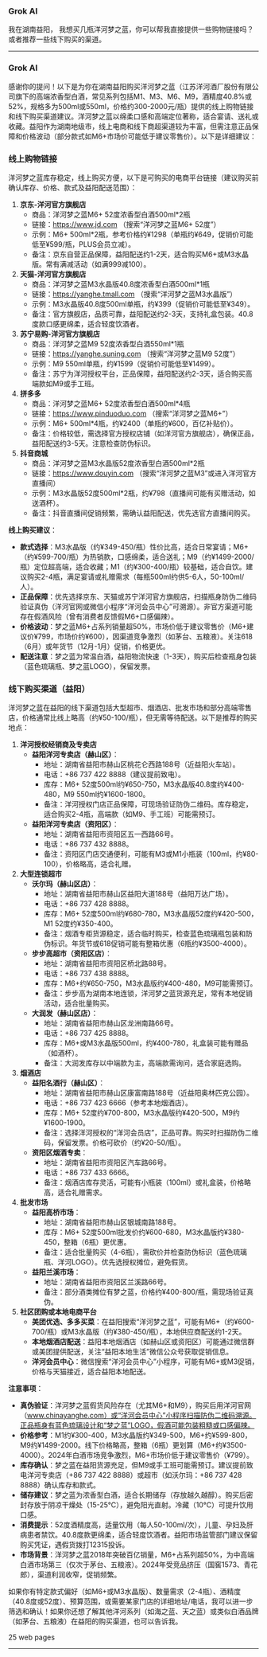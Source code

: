 

### Grok AI

<div class="thinking-container"></div><div class="response-content-markdown [&amp;_a]:text-current [&amp;_a:hover]:text-primary [&amp;_a:hover]:decoration-primary [&amp;_a]:underline [&amp;_a]:decoration-primary/30 [&amp;_a]:underline-offset-2 [&amp;_h2:first-child]:mt-0 [&amp;_h3:first-child]:mt-0 [&amp;_h4:first-child]:mt-0"><p dir="auto" class="break-words" style="white-space: pre-wrap;">我在湖南益阳， 我想买几瓶洋河梦之蓝，你可以帮我直接提供一些购物链接吗？或者推荐一些线下购买的渠道。</p></div><section class="inline-media-container flex flex-col gap-1"></section>

---

### Grok AI

<div class="thinking-container"></div><div class="response-content-markdown [&amp;_a]:text-current [&amp;_a:hover]:text-primary [&amp;_a:hover]:decoration-primary [&amp;_a]:underline [&amp;_a]:decoration-primary/30 [&amp;_a]:underline-offset-2 [&amp;_h2:first-child]:mt-0 [&amp;_h3:first-child]:mt-0 [&amp;_h4:first-child]:mt-0"><p dir="auto" class="break-words" style="white-space: pre-wrap;">感谢你的提问！以下是为你在湖南益阳购买洋河梦之蓝（江苏洋河酒厂股份有限公司旗下的高端浓香型白酒，常见系列包括M1、M3、M6、M9，酒精度40.8%或52%，规格多为500ml或550ml，价格约300-2000元/瓶）提供的线上购物链接和线下购买渠道建议。洋河梦之蓝以绵柔口感和高端定位著称，适合宴请、送礼或收藏。益阳作为湖南地级市，线上电商和线下商超渠道较为丰富，但需注意正品保障和价格波动（部分款式如M6+市场价可能低于建议零售价）。以下是详细建议：</p>
<h3 dir="auto" class="">线上购物链接</h3>
<p dir="auto" class="break-words" style="white-space: pre-wrap;">洋河梦之蓝库存稳定，线上购买方便，以下是可购买的电商平台链接（建议购买前确认库存、价格、款式及益阳配送范围）：</p>
<ol dir="auto" class="marker:text-secondary">
<li class="break-words"><strong>京东-洋河官方旗舰店</strong>
<ul dir="auto" class="marker:text-secondary">
<li class="break-words">商品：洋河梦之蓝M6+ 52度浓香型白酒500ml*2瓶</li>
<li class="break-words">链接：<a href="https://www.jd.com" target="_blank" rel="noopener noreferrer">https://www.jd.com</a> （搜索“洋河梦之蓝M6+ 52度”）</li>
<li class="break-words">示例：M6+ 500ml*2瓶，参考价格约¥1298（单瓶约¥649，促销价可能低至¥599/瓶，PLUS会员立减）。</li>
<li class="break-words">备注：京东自营正品保障，益阳配送约1-2天，适合购买M6+或M3水晶版。常有满减活动（如满999减100）。<a href="https://yanghe.suning.com/list_200094321_1.html" target="_blank" rel="noopener noreferrer" class="web-search-result-chip focus:outline-none focus-visible:outline-none focus-visible:bg:input rounded-md ml-1 mr-0.5" data-state="closed"><div class="inline-flex align-text-bottom items-center justify-center select-none my-0 rounded-md bg-important border border-card-border opacity-60 grayscale hover:filter-none hover:opacity-100 transition-opacity"><img class="size-[18px] m-0 rounded-md" alt="" src="https://imgs.search.brave.com/RXs3SDfK4nBBEtkhQbWsX2GA7YNpVqVTiq_42bY4JHE/rs:fit:64:0:0:0/g:ce/aHR0cDovL2Zhdmlj/b25zLnNlYXJjaC5i/cmF2ZS5jb20vaWNv/bnMvYzcxOTlhNmUx/N2FmYWE0MDEzM2Zm/YzY2OGM3MDNlMDYy/YTRiYmE1MDBjNjgw/YmQ0NTNlMjY5M2Fl/ZWYzZTI5OS95YW5n/aGUuc3VuaW5nLmNv/bS8"></div></a></li>
</ul>
</li>
<li class="break-words"><strong>天猫-洋河官方旗舰店</strong>
<ul dir="auto" class="marker:text-secondary">
<li class="break-words">商品：洋河梦之蓝M3水晶版40.8度浓香型白酒500ml*1瓶</li>
<li class="break-words">链接：<a href="https://yanghe.tmall.com" target="_blank" rel="noopener noreferrer">https://yanghe.tmall.com</a> （搜索“洋河梦之蓝M3水晶版”）</li>
<li class="break-words">示例：M3水晶版40.8度500ml单瓶，约¥399（促销价可能低至¥349）。</li>
<li class="break-words">备注：官方旗舰店，品质可靠，益阳配送约2-3天，支持礼盒包装。40.8度款口感更绵柔，适合轻度饮酒者。<a href="https://yanghe.suning.com/list_200094321_1.html" target="_blank" rel="noopener noreferrer" class="web-search-result-chip focus:outline-none focus-visible:outline-none focus-visible:bg:input rounded-md ml-1 mr-0.5" data-state="closed"><div class="inline-flex align-text-bottom items-center justify-center select-none my-0 rounded-md bg-important border border-card-border opacity-60 grayscale hover:filter-none hover:opacity-100 transition-opacity"><img class="size-[18px] m-0 rounded-md" alt="" src="https://imgs.search.brave.com/RXs3SDfK4nBBEtkhQbWsX2GA7YNpVqVTiq_42bY4JHE/rs:fit:64:0:0:0/g:ce/aHR0cDovL2Zhdmlj/b25zLnNlYXJjaC5i/cmF2ZS5jb20vaWNv/bnMvYzcxOTlhNmUx/N2FmYWE0MDEzM2Zm/YzY2OGM3MDNlMDYy/YTRiYmE1MDBjNjgw/YmQ0NTNlMjY5M2Fl/ZWYzZTI5OS95YW5n/aGUuc3VuaW5nLmNv/bS8"></div></a></li>
</ul>
</li>
<li class="break-words"><strong>苏宁易购-洋河官方旗舰店</strong>
<ul dir="auto" class="marker:text-secondary">
<li class="break-words">商品：洋河梦之蓝M9 52度浓香型白酒550ml*1瓶</li>
<li class="break-words">链接：<a href="https://yanghe.suning.com" target="_blank" rel="noopener noreferrer">https://yanghe.suning.com</a> （搜索“洋河梦之蓝M9 52度”）</li>
<li class="break-words">示例：M9 550ml单瓶，约¥1599（促销价可能低至¥1499）。</li>
<li class="break-words">备注：苏宁为洋河授权平台，正品保障，益阳配送约2-3天，适合购买高端款如M9或手工班。<a href="https://yanghe.suning.com/list_200094321_1.html" target="_blank" rel="noopener noreferrer" class="web-search-result-chip focus:outline-none focus-visible:outline-none focus-visible:bg:input rounded-md ml-1 mr-0.5" data-state="closed"><div class="inline-flex align-text-bottom items-center justify-center select-none my-0 rounded-md bg-important border border-card-border opacity-60 grayscale hover:filter-none hover:opacity-100 transition-opacity"><img class="size-[18px] m-0 rounded-md" alt="" src="https://imgs.search.brave.com/RXs3SDfK4nBBEtkhQbWsX2GA7YNpVqVTiq_42bY4JHE/rs:fit:64:0:0:0/g:ce/aHR0cDovL2Zhdmlj/b25zLnNlYXJjaC5i/cmF2ZS5jb20vaWNv/bnMvYzcxOTlhNmUx/N2FmYWE0MDEzM2Zm/YzY2OGM3MDNlMDYy/YTRiYmE1MDBjNjgw/YmQ0NTNlMjY5M2Fl/ZWYzZTI5OS95YW5n/aGUuc3VuaW5nLmNv/bS8"></div></a></li>
</ul>
</li>
<li class="break-words"><strong>拼多多</strong>
<ul dir="auto" class="marker:text-secondary">
<li class="break-words">商品：洋河梦之蓝M6+ 52度浓香型白酒500ml*4瓶</li>
<li class="break-words">链接：<a href="https://www.pinduoduo.com" target="_blank" rel="noopener noreferrer">https://www.pinduoduo.com</a> （搜索“洋河梦之蓝M6+”）</li>
<li class="break-words">示例：M6+ 500ml*4瓶，约¥2400（单瓶约¥600，百亿补贴价）。</li>
<li class="break-words">备注：价格较低，需选择官方授权店铺（如洋河官方旗舰店），确保正品，益阳配送约3-5天。注意检查防伪标识。</li>
</ul>
</li>
<li class="break-words"><strong>抖音商城</strong>
<ul dir="auto" class="marker:text-secondary">
<li class="break-words">商品：洋河梦之蓝M3水晶版52度浓香型白酒500ml*2瓶</li>
<li class="break-words">链接：<a href="https://www.douyin.com" target="_blank" rel="noopener noreferrer">https://www.douyin.com</a> （搜索“洋河梦之蓝M3”或进入洋河官方直播间）</li>
<li class="break-words">示例：M3水晶版52度500ml*2瓶，约¥798（直播间可能有买赠活动，如送酒杯）。</li>
<li class="break-words">备注：抖音直播间促销频繁，需确认益阳配送，优先选官方直播间购买。</li>
</ul>
</li>
</ol>
<p dir="auto" class="break-words" style="white-space: pre-wrap;"><strong>线上购买建议</strong>：</p>
<ul dir="auto" class="marker:text-secondary">
<li class="break-words"><strong>款式选择</strong>：M3水晶版（约¥349-450/瓶）性价比高，适合日常宴请；M6+（约¥599-700/瓶）为热销款，口感绵柔，适合送礼；M9（约¥1499-2000/瓶）定位超高端，适合收藏；M1（约¥300-400/瓶）较基础，适合自饮。建议购买2-4瓶，满足宴请或礼赠需求（每瓶500ml约供5-6人，50-100ml/人）。</li>
<li class="break-words"><strong>正品保障</strong>：优先选择京东、天猫或苏宁洋河官方旗舰店，扫描瓶身防伪二维码验证真伪（洋河官网或微信小程序“洋河会员中心”可溯源）。非官方渠道可能存在假酒风险（曾有消费者反馈假M6+口感偏辣）。</li>
<li class="break-words"><strong>价格波动</strong>：梦之蓝M6+占系列销量超50%，市场价低于建议零售价（M6+建议价¥799，市场价约¥600），因渠道竞争激烈（如茅台、五粮液）。关注618（6月）或年货节（12月-1月）促销，价格更优。<a href="https://www.jiemian.com/article/7503550.html" target="_blank" rel="noopener noreferrer" class="web-search-result-chip focus:outline-none focus-visible:outline-none focus-visible:bg:input rounded-md ml-1 mr-0.5" data-state="closed"><div class="inline-flex align-text-bottom items-center justify-center select-none my-0 rounded-md bg-important border border-card-border opacity-60 grayscale hover:filter-none hover:opacity-100 transition-opacity"><img class="size-[18px] m-0 rounded-md" alt="" src="https://imgs.search.brave.com/bJUS1Zm-ggSmNyQSu9ixZ8ERSPuEWjhm4B5sOOCP-Ek/rs:fit:64:0:0:0/g:ce/aHR0cDovL2Zhdmlj/b25zLnNlYXJjaC5i/cmF2ZS5jb20vaWNv/bnMvNWM2NTI4NGY5/ZTk3OGVlYzhkY2Ex/ZTM0NWVlZTIwMmNk/YzdiNjAwM2QwMDg5/ZGQ0ZmZmMTg5YzIz/YTBiZTc2MS93d3cu/amllbWlhbi5jb20v"></div></a></li>
<li class="break-words"><strong>配送注意</strong>：梦之蓝为常温白酒，益阳物流快速（1-3天），购买后检查瓶身包装（蓝色琉璃瓶、梦之蓝LOGO），保留发票。</li>
</ul>
<h3 dir="auto" class="">线下购买渠道（益阳）</h3>
<p dir="auto" class="break-words" style="white-space: pre-wrap;">洋河梦之蓝在益阳的线下渠道包括大型超市、烟酒店、批发市场和部分高端零售店，价格通常比线上略高（约¥50-100/瓶），但无需等待配送。以下是推荐的购买地点：</p>
<ol dir="auto" class="marker:text-secondary">
<li class="break-words"><strong>洋河授权经销商及专卖店</strong>
<ul dir="auto" class="marker:text-secondary">
<li class="break-words"><strong>益阳洋河专卖店（赫山区）</strong>：
<ul dir="auto" class="marker:text-secondary">
<li class="break-words">地址：湖南省益阳市赫山区桃花仑西路188号（近益阳火车站）。</li>
<li class="break-words">电话：+86 737 422 8888（建议提前致电）。</li>
<li class="break-words">库存：M6+ 52度500ml约¥650-750，M3水晶版40.8度约¥400-480，M9 550ml约¥1600-1800。</li>
<li class="break-words">备注：洋河授权门店正品保障，可现场验证防伪二维码。库存稳定，适合购买2-4瓶，高端款（如M9、手工班）可能需预订。</li>
</ul>
</li>
<li class="break-words"><strong>益阳洋河专卖店（资阳区）</strong>：
<ul dir="auto" class="marker:text-secondary">
<li class="break-words">地址：湖南省益阳市资阳区五一西路66号。</li>
<li class="break-words">电话：+86 737 432 8888。</li>
<li class="break-words">备注：资阳区门店交通便利，可能有M3或M1小瓶装（100ml，约¥80-100），价格略高，适合礼赠。</li>
</ul>
</li>
</ul>
</li>
<li class="break-words"><strong>大型连锁超市</strong>
<ul dir="auto" class="marker:text-secondary">
<li class="break-words"><strong>沃尔玛（赫山区店）</strong>：
<ul dir="auto" class="marker:text-secondary">
<li class="break-words">地址：湖南省益阳市赫山区益阳大道188号（益阳万达广场）。</li>
<li class="break-words">电话：+86 737 428 8888。</li>
<li class="break-words">库存：M6+ 52度500ml约¥680-780，M3水晶版52度约¥420-500，M1 52度约¥350-400。</li>
<li class="break-words">备注：烟酒专柜货源稳定，适合临时购买，检查蓝色琉璃瓶包装和防伪标识。年货节或618促销可能有整箱优惠（6瓶约¥3500-4000）。</li>
</ul>
</li>
<li class="break-words"><strong>步步高超市（资阳区店）</strong>：
<ul dir="auto" class="marker:text-secondary">
<li class="break-words">地址：湖南省益阳市资阳区桥北路88号。</li>
<li class="break-words">电话：+86 737 438 8888。</li>
<li class="break-words">库存：M6+约¥650-750，M3水晶版约¥400-480，M9可能需预订。</li>
<li class="break-words">备注：步步高为湖南本地连锁，洋河梦之蓝货源充足，常有本地促销活动，适合批量购买。</li>
</ul>
</li>
<li class="break-words"><strong>大润发（赫山区店）</strong>：
<ul dir="auto" class="marker:text-secondary">
<li class="break-words">地址：湖南省益阳市赫山区龙洲南路66号。</li>
<li class="break-words">电话：+86 737 425 8888。</li>
<li class="break-words">库存：M6+或M3水晶版500ml，约¥400-780，礼盒装可能有赠品（如酒杯）。</li>
<li class="break-words">备注：大润发库存以中端款为主，高端款需询问，适合家庭选购。</li>
</ul>
</li>
</ul>
</li>
<li class="break-words"><strong>烟酒店</strong>
<ul dir="auto" class="marker:text-secondary">
<li class="break-words"><strong>益阳名酒行（赫山区）</strong>：
<ul dir="auto" class="marker:text-secondary">
<li class="break-words">地址：湖南省益阳市赫山区康富南路188号（近益阳奥林匹克公园）。</li>
<li class="break-words">电话：+86 737 423 6666（参考本地烟酒店）。</li>
<li class="break-words">库存：M6+ 52度约¥700-800，M3水晶版约¥420-500，M9约¥1600-1900。</li>
<li class="break-words">备注：选择洋河授权的“洋河会员店”，正品可靠。购买时扫描防伪二维码，保留发票。价格可砍价（约¥20-50/瓶）。</li>
</ul>
</li>
<li class="break-words"><strong>资阳区烟酒专卖</strong>：
<ul dir="auto" class="marker:text-secondary">
<li class="break-words">地址：湖南省益阳市资阳区汽车路66号。</li>
<li class="break-words">电话：+86 737 433 6666。</li>
<li class="break-words">备注：烟酒店库存灵活，可能有小瓶装（100ml）或礼盒装，价格略高，适合礼赠需求。</li>
</ul>
</li>
</ul>
</li>
<li class="break-words"><strong>批发市场</strong>
<ul dir="auto" class="marker:text-secondary">
<li class="break-words"><strong>益阳高桥市场</strong>：
<ul dir="auto" class="marker:text-secondary">
<li class="break-words">地址：湖南省益阳市赫山区银城南路188号。</li>
<li class="break-words">库存：M6+ 52度500ml批发价约¥600-680，M3水晶版约¥380-450，整箱（6瓶）更优惠。</li>
<li class="break-words">备注：适合批量购买（4-6瓶），需砍价并检查防伪标识（蓝色琉璃瓶、洋河LOGO）。优先选授权摊位，避免假货。</li>
</ul>
</li>
<li class="break-words"><strong>益阳兰溪市场</strong>：
<ul dir="auto" class="marker:text-secondary">
<li class="break-words">地址：湖南省益阳市资阳区兰溪路66号。</li>
<li class="break-words">备注：部分酒类摊位有梦之蓝，价格约¥400-800/瓶，需现场验证真伪。</li>
</ul>
</li>
</ul>
</li>
<li class="break-words"><strong>社区团购或本地电商平台</strong>
<ul dir="auto" class="marker:text-secondary">
<li class="break-words"><strong>美团优选、多多买菜</strong>：在益阳搜索“洋河梦之蓝”，可能有M6+（约¥600-700/瓶）或M3水晶版（约¥380-450/瓶），本地供应商配送约1-2天。</li>
<li class="break-words"><strong>本地烟酒店配送</strong>：益阳本地烟酒店（如赫山区或资阳区）可能通过微信群或美团提供配送，关注“益阳本地生活”微信公众号获取促销信息。</li>
<li class="break-words"><strong>洋河会员中心</strong>：微信搜索“洋河会员中心”小程序，可能有M6+或M3促销，价格与天猫接近，适合益阳本地配送。</li>
</ul>
</li>
</ol>
<p dir="auto" class="break-words" style="white-space: pre-wrap;"><strong>注意事项</strong>：</p>
<ul dir="auto" class="marker:text-secondary">
<li class="break-words"><strong>真伪验证</strong>：洋河梦之蓝假货风险存在（尤其M6+和M9），购买后用洋河官网（<a href="http://www.chinayanghe.com%EF%BC%89%E6%88%96%E2%80%9C%E6%B4%8B%E6%B2%B3%E4%BC%9A%E5%91%98%E4%B8%AD%E5%BF%83%E2%80%9D%E5%B0%8F%E7%A8%8B%E5%BA%8F%E6%89%AB%E6%8F%8F%E9%98%B2%E4%BC%AA%E4%BA%8C%E7%BB%B4%E7%A0%81%E6%BA%AF%E6%BA%90%E3%80%82%E6%AD%A3%E5%93%81%E7%93%B6%E8%BA%AB%E6%9C%89%E8%93%9D%E8%89%B2%E7%90%89%E7%92%83%E8%AE%BE%E8%AE%A1%E5%92%8C%E2%80%9C%E6%A2%A6%E4%B9%8B%E8%93%9D%E2%80%9DLOGO%EF%BC%8C%E5%81%87%E9%85%92%E5%8F%AF%E8%83%BD%E5%8C%85%E8%A3%85%E7%B2%97%E7%B3%99%E6%88%96%E5%8F%A3%E6%84%9F%E5%81%8F%E8%BE%A3%E3%80%82" target="_blank" rel="noopener noreferrer">www.chinayanghe.com）或“洋河会员中心”小程序扫描防伪二维码溯源。正品瓶身有蓝色琉璃设计和“梦之蓝”LOGO，假酒可能包装粗糙或口感偏辣。</a><a href="https://www.chinayanghe.com/" target="_blank" rel="noopener noreferrer" class="web-search-result-chip focus:outline-none focus-visible:outline-none focus-visible:bg:input rounded-md ml-1 mr-0.5" data-state="closed"><div class="inline-flex align-text-bottom items-center justify-center select-none my-0 rounded-md bg-important border border-card-border opacity-60 grayscale hover:filter-none hover:opacity-100 transition-opacity"><img class="size-[18px] m-0 rounded-md" alt="" src="https://imgs.search.brave.com/lFutuooiOk2q3WUO-SXqv3TIbH5lWVHFthKzfnVZ_G0/rs:fit:64:0:0:0/g:ce/aHR0cDovL2Zhdmlj/b25zLnNlYXJjaC5i/cmF2ZS5jb20vaWNv/bnMvZmExZDlhYTAw/NDExNDU4YTRkZjkx/Njc4YWI0MzhiMjg4/NDFhMzNiMWViYTYw/MWRhOTYwZWNmY2M2/ZWU3NWQwZC93d3cu/Y2hpbmF5YW5naGUu/Y29tLw"></div></a></li>
<li class="break-words"><strong>价格参考</strong>：M1约¥300-400，M3水晶版约¥349-500，M6+约¥599-800，M9约¥1499-2000。线下价格略高，整箱（6瓶）更划算（M6+约¥3500-4000）。2024年白酒市场竞争激烈，M6+市场价低于建议零售价（¥799）。<a href="https://www.jiemian.com/article/7503550.html" target="_blank" rel="noopener noreferrer" class="web-search-result-chip focus:outline-none focus-visible:outline-none focus-visible:bg:input rounded-md ml-1 mr-0.5" data-state="closed"><div class="inline-flex align-text-bottom items-center justify-center select-none my-0 rounded-md bg-important border border-card-border opacity-60 grayscale hover:filter-none hover:opacity-100 transition-opacity"><img class="size-[18px] m-0 rounded-md" alt="" src="https://imgs.search.brave.com/bJUS1Zm-ggSmNyQSu9ixZ8ERSPuEWjhm4B5sOOCP-Ek/rs:fit:64:0:0:0/g:ce/aHR0cDovL2Zhdmlj/b25zLnNlYXJjaC5i/cmF2ZS5jb20vaWNv/bnMvNWM2NTI4NGY5/ZTk3OGVlYzhkY2Ex/ZTM0NWVlZTIwMmNk/YzdiNjAwM2QwMDg5/ZGQ0ZmZmMTg5YzIz/YTBiZTc2MS93d3cu/amllbWlhbi5jb20v"></div></a></li>
<li class="break-words"><strong>库存确认</strong>：梦之蓝在益阳货源充足，但M9或手工班可能需预订。建议提前致电洋河专卖店（+86 737 422 8888）或超市（如沃尔玛：+86 737 428 8888）确认库存和款式。</li>
<li class="break-words"><strong>储存建议</strong>：梦之蓝为浓香型白酒，适合长期储存（存放越久越醇）。购买后密封存放于阴凉干燥处（15-25℃），避免阳光直射。冷藏（10℃）可提升饮用口感。</li>
<li class="break-words"><strong>消费提示</strong>：52度酒精度高，适量饮用（每人50-100ml/次），儿童、孕妇及肝病患者禁饮。40.8度款更绵柔，适合轻度饮酒者。益阳市场监管部门建议保留购买凭证，遇假货拨打12315投诉。</li>
<li class="break-words"><strong>市场背景</strong>：洋河梦之蓝2018年突破百亿销量，M6+占系列超50%，为中高端白酒市场第三（仅次于茅台、五粮液）。2024年受竞品挤压（国窖1573、青花郎），渠道利润收窄，促销频繁。<a href="https://www.jiemian.com/article/7503550.html" target="_blank" rel="noopener noreferrer" class="web-search-result-chip focus:outline-none focus-visible:outline-none focus-visible:bg:input rounded-md ml-1 mr-0.5" data-state="closed"><div class="inline-flex align-text-bottom items-center justify-center select-none my-0 rounded-md bg-important border border-card-border opacity-60 grayscale hover:filter-none hover:opacity-100 transition-opacity"><img class="size-[18px] m-0 rounded-md" alt="" src="https://imgs.search.brave.com/bJUS1Zm-ggSmNyQSu9ixZ8ERSPuEWjhm4B5sOOCP-Ek/rs:fit:64:0:0:0/g:ce/aHR0cDovL2Zhdmlj/b25zLnNlYXJjaC5i/cmF2ZS5jb20vaWNv/bnMvNWM2NTI4NGY5/ZTk3OGVlYzhkY2Ex/ZTM0NWVlZTIwMmNk/YzdiNjAwM2QwMDg5/ZGQ0ZmZmMTg5YzIz/YTBiZTc2MS93d3cu/amllbWlhbi5jb20v"></div></a></li>
</ul>
<p dir="auto" class="break-words" style="white-space: pre-wrap;">如果你有特定款式偏好（如M6+或M3水晶版）、数量需求（2-4瓶）、酒精度（40.8度或52度）、预算范围，或需要某家门店的详细地址/电话，我可以进一步筛选和确认！如果你还想了解其他洋河系列（如海之蓝、天之蓝）或类似白酒品牌（如茅台、五粮液）在益阳的购买渠道，也可以告诉我。</p></div><section class="inline-media-container flex flex-col gap-1"></section><div class="flex gap-2 mt-4"><div class="search-results flex -ml-1 text-sm gap-2 mb-1"><div class="flex flex-row items-center pr-4 py-1 rounded-full cursor-pointer bg-foreground border border-card-border hover:bg-card-hover hover:border-card-border-focus"><div style="z-index: 3;"><div class="align-text-bottom items-center justify-center select-none transition my-0 rounded-md opacity-100 ml-1.5 flex bg-popover overflow-hidden border border-background z-3"><img class="size-[18px] m-0 rounded-md" alt="" src="https://imgs.search.brave.com/mjUN9kNtAF1vE76nMcl1BD1pR440wRNaOR1_x--9YD4/rs:fit:64:0:0:0/g:ce/aHR0cDovL2Zhdmlj/b25zLnNlYXJjaC5i/cmF2ZS5jb20vaWNv/bnMvOTZhYmQ1N2Q4/NDg4ZDcyODIyMDZi/MzFmOWNhNjE3Y2E4/Y2YzMThjNjljNDIx/ZjllZmNhYTcwODhl/YTcwNDEzYy9tZWRp/dW0uY29tLw"></div></div><div style="z-index: 2;"><div class="align-text-bottom items-center justify-center select-none transition my-0 rounded-md opacity-100 flex bg-popover overflow-hidden border border-background z-2 -ml-2"><img class="size-[18px] m-0 rounded-md" alt="" src="https://imgs.search.brave.com/P8b9hUQWWRJdHGY5RtKJY1PlNuD8HVEFcbnndUDP6Ic/rs:fit:64:0:0:0/g:ce/aHR0cDovL2Zhdmlj/b25zLnNlYXJjaC5i/cmF2ZS5jb20vaWNv/bnMvZWVhN2YyMjYy/NDk3MDYyMzY3ODRl/NjA5ODBhNTAwMWFj/ZTVhZTU1OGM1MjA5/YzIzOTdiNTlhMzJk/NTcyNTc4MC93d3cu/Z2QuZ292LmNuLw"></div></div><div style="z-index: 1;"><div class="align-text-bottom items-center justify-center select-none transition my-0 rounded-md opacity-100 flex bg-popover overflow-hidden border border-background z-1 -ml-2"><img class="size-[18px] m-0 rounded-md" alt="" src="https://imgs.search.brave.com/QbdNZ6XP1SiqmEZgrjP_Cmc8kiQrb_UIc8WQzfET2y8/rs:fit:64:0:0:0/g:ce/aHR0cDovL2Zhdmlj/b25zLnNlYXJjaC5i/cmF2ZS5jb20vaWNv/bnMvMzkyNWE3NjI2/YTg4NmM5OTE1NjJk/OGUxNTMyNjY3MGE2/ZGMyM2UzOTRhMzZj/NzFjN2FmMDFiYmY5/MTI2MDI5NS93d3cu/c291emhhbmdndWku/Y24v"></div></div><div class="truncate ml-2">25 web pages</div></div></div></div>

---